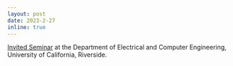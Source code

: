 ```yaml
---
layout: post
date: 2023-2-27
inline: true
---
```


[Invited Seminar](https://www.ee.ucr.edu/event-list/2023/02/27/talk-lu-gan) at the Department of Electrical and Computer Engineering, University of California, Riverside.
